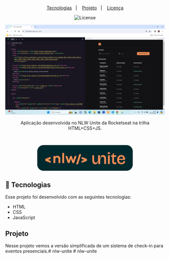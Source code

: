 
<p align="center">
  <a href="#-tecnologias">Tecnologias</a>&nbsp;&nbsp;&nbsp;|&nbsp;&nbsp;&nbsp;
  <a href="#-projeto">Projeto</a>&nbsp;&nbsp;&nbsp;|&nbsp;&nbsp;&nbsp;
  <a href="#memo-licença">Licença</a>
</p>

<p align="center">
  <img alt="License" src="https://img.shields.io/static/v1?label=license&message=MIT&color=F48F56&labelColor=00292E">
</p>

<p align="center">
  <img alt="Logo NLW Expert - Rocketseat" src="./assets/Captura de Tela (9).png" />
</p>

<p align="center">
Aplicação desenvolvida no NLW Unite da Rocketseat na trilha HTML+CSS+JS.
</p>

<br>

<p align="center">
  <img alt="Preview do projeto desenvolvido." src="./assets/logo.png" width="60%">
</p>


## 🚀 Tecnologias

Esse projeto foi desenvolvido com as seguintes tecnologias:

- HTML
- CSS
- JavaScript

## Projeto

Nesse projeto vemos a versão simplificada de um sistema de check-in para eventos presenciais.#   n l w - u n i t e 
 
 #   n l w - u n i t e 
 
 
